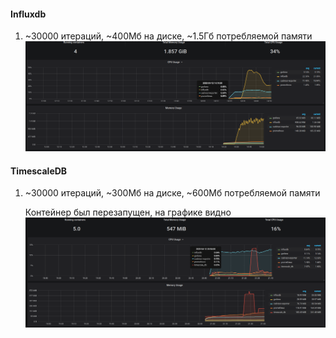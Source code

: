 #### Influxdb
1. ~30000 итераций, ~400Мб на диске, ~1.5Гб потребляемой памяти
   ![TimescaleDB](results/influx_without_cycle_id.png)

#### TimescaleDB
1. ~30000 итераций, ~300Мб на диске, ~600Мб потребляемой памяти
   
   Контейнер был перезапущен, на графике видно
   ![TimescaleDB](results/timescaledb.png)